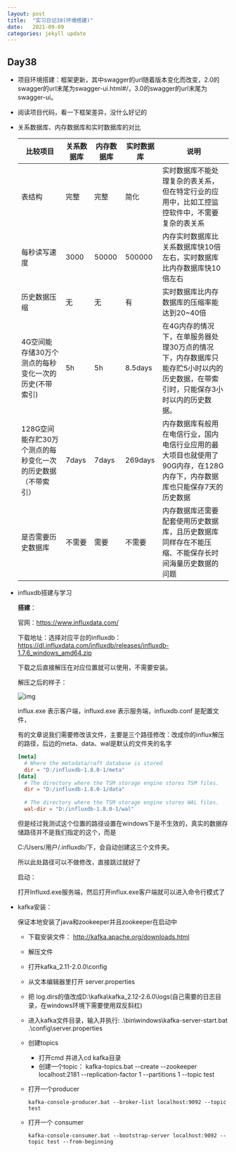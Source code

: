 ```yaml
---
layout: post
title:  "实习日记38(环境搭建)"
date:   2021-09-09
categories: jekyll update
---
```


## Day38

- 项目环境搭建：框架更新，其中swagger的url随着版本变化而改变，2.0的swagger的url末尾为swagger-ui.html#/，3.0的swagger的url末尾为swagger-ui。

- 阅读项目代码，看一下框架差异，没什么好记的

- 关系数据库、内存数据库和实时数据库的对比

  | 比较项目                                                     | 关系数据库 | 内存数据库 | 实时数据库 | 说明                                                         |
  | ------------------------------------------------------------ | ---------- | ---------- | ---------- | ------------------------------------------------------------ |
  | 表结构                                                       | 完整       | 完整       | 简化       | 实时数据库不能处理复杂的表关系，但在特定行业的应用中，比如工控监控软件中，不需要复杂的表关系 |
  | 每秒读写速度                                                 | 3000       | 50000      | 500000     | 内存实时数据库比关系数据库快10倍左右，实时数据库比内存数据库快10倍左右 |
  | 历史数据压缩                                                 | 无         | 无         | 有         | 实时数据库比内存数据库的压缩率能达到20~40倍                  |
  | 4G空间能存储30万个测点的每秒变化一次的历史(不带索引)         | 5h         | 5h         | 8.5days    | 在4G内存的情况下，在单服务器处理30万点的情况下，内存数据库只能存贮5小时以内的历史数据，在带索引时，只能保存3小时以内的历史数据。 |
  | 128G空间能存贮30万个测点的每秒变化一次的历史数据（不带索引） | 7days      | 7days      | 269days    | 内存数据库有般用在电信行业，国内电信行业应用的最大项目也就使用了90G内存，在128G内存下，内存数据库也只能保存7天的历史数据 |
  | 是否需要历史数据库                                           | 不需要     | 需要       | 不需要     | 内存数据库还需要配套使用历史数据库，且历史数据库同样存在不能压缩、不能保存长时间海量历史数据的问题 |

- influxdb搭建与学习

  **搭建**：

  官网：https://www.influxdata.com/

  下载地址：选择对应平台的influxdb：https://dl.influxdata.com/influxdb/releases/influxdb-1.7.6_windows_amd64.zip

  下载之后直接解压在对应位置就可以使用，不需要安装。

  解压之后的样子：

  ![img](https://img-blog.csdnimg.cn/20200511164712401.png?x-oss-process=image/watermark,type_ZmFuZ3poZW5naGVpdGk,shadow_10,text_aHR0cHM6Ly9ibG9nLmNzZG4ubmV0L2JoeTU2ODM=,size_16,color_FFFFFF,t_70)

  influx.exe 表示客户端，influxd.exe 表示服务端，influxdb.conf 是配置文件，

  有的文章说我们需要修改该文件，主要是三个路径修改：改成你的influx解压的路径，后边的meta、data、wal是默认的文件夹的名字

  ```conf
  [meta]
    # Where the metadata/raft database is stored
    dir = "D:/influxdb-1.8.0-1/meta"
  [data]
    # The directory where the TSM storage engine stores TSM files.
    dir = "D:/influxdb-1.8.0-1/data"
   
    # The directory where the TSM storage engine stores WAL files.
    wal-dir = "D:/influxdb-1.8.0-1/wal"
  ```


  但是经过我测试这个位置的路径设置在windows下是不生效的，真实的数据存储路径并不是我们指定的这个，而是

  C:/Users/用户/.influxdb/下，会自动创建这三个文件夹。

  所以此处路径可以不做修改，直接跳过就好了

  启动：

  打开Influxd.exe服务端，然后打开influx.exe客户端就可以进入命令行模式了

- kafka安装：

  保证本地安装了java和zookeeper并且zookeeper在启动中

  - 下载安装文件： http://kafka.apache.org/downloads.html

  -  解压文件

  - 打开kafka_2.11-2.0.0\config

  - 从文本编辑器里打开 server.properties

  - 把 log.dirs的值改成D:\\kafka\\kafka_2.12-2.6.0\\logs(自己需要的日志目录，在windows环境下需要使用双反斜杠)

  - 进入kafka文件目录，输入并执行: .\bin\windows\kafka-server-start.bat .\config\server.properties

  - 创建topics

    - 打开cmd 并进入cd kafka目录
    - 创建一个topic： kafka-topics.bat --create --zookeeper localhost:2181 --replication-factor 1 --partitions 1 --topic test

  - 打开一个producer

    ```
    kafka-console-producer.bat --broker-list localhost:9092 --topic test
    ```

  - 打开一个 consumer

    ```
    kafka-console-consumer.bat --bootstrap-server localhost:9092 --topic test --from-beginning
    ```

    

  

